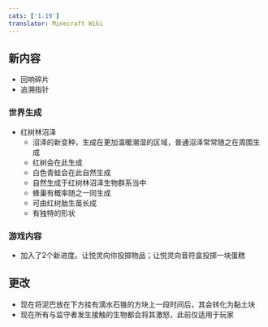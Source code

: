 ```yaml
---
cats: ['1.19']
translator: Minecraft Wiki
---
```

## 新内容
* 回响碎片
* 追溯指针

### 世界生成
* 红树林沼泽
    * 沼泽的新变种，生成在更加温暖潮湿的区域，普通沼泽常常随之在周围生成
    * 红树会在此生成
    * 白色青蛙会在此自然生成
    * 自然生成于红树林沼泽生物群系当中
    * 蜂巢有概率随之一同生成
    * 可由红树胎生苗长成
    * 有独特的形状

### 游戏内容
* 加入了2个新进度。让悦灵向你投掷物品；让悦灵向音符盒投掷一块蛋糕

## 更改
* 现在将泥巴放在下方挂有滴水石锥的方块上一段时间后，其会转化为黏土块
* 现在所有与监守者发生接触的生物都会将其激怒，此前仅适用于玩家
